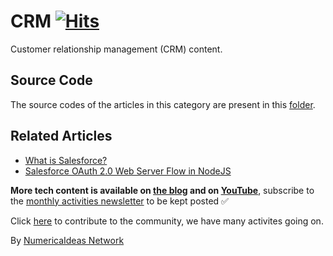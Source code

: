 # CRM&nbsp;[![Hits](https://hits.seeyoufarm.com/api/count/incr/badge.svg?url=https%3A%2F%2Fgithub.com%2Fnumerica-ideas%2Fcommunity%2Ftree%2Fmaster%2Fcrm&count_bg=%2379C83D&title_bg=%23555555&icon=&icon_color=%23E7E7E7&title=hits&edge_flat=false)](https://numericaideas.com/blog/category/tech/crm/)

Customer relationship management (CRM) content.

## Source Code
The source codes of the articles in this category are present in this [folder](./).

## Related Articles
<!-- TAG-POSTS-LIST:START -->
- [What is Salesforce?](https://numericaideas.com/blog/what-is-salesforce/)
- [Salesforce OAuth 2.0 Web Server Flow in NodeJS](https://numericaideas.com/blog/salesforce-oauth2-web-server-flow/)
<!-- TAG-POSTS-LIST:END -->

**More tech content is available on [the blog](https://numericaideas.com/blog/) and on [YouTube](https://www.youtube.com/@numericaideas/channels?sub_confirmation=1)**, subscribe to the [monthly activities newsletter](https://numericaideas.com/news/) to be kept posted ✅

Click [here](https://numericaideas.com/#activities) to contribute to the community, we have many activites going on.

By [NumericaIdeas Network](https://numericaideas.com)
